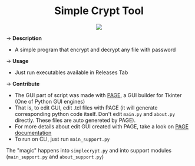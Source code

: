 <h1 align="center">Simple Crypt Tool </h1>

<p align="center">
  <img src="https://i2.paste.pics/b5522d91c384aea814e2680da4067d71.png?trs=ab5d135b7e6e342fe4664ea6a07c633b2714c968bb8fef32aa717ffe3ed74fc3" />
</p>

&rarr; __Description__ 
* A simple program that encrypt and decrypt any file with password

&rarr; __Usage__ 
* Just run executables available in Releases Tab

&rarr; __Contribute__ 
* The GUI part of script was made with [PAGE](https://sourceforge.net/projects/page/), a GUI builder for Tkinter (One of Python GUI engines)
* That is, to edit GUI, edit .tcl files with PAGE (it will generate corresponding python code itself. Don't edit ```main.py``` and ```about.py``` directly. These files are auto genereted by PAGE). 
* For more details about edit GUI created with PAGE, take a look on [PAGE documentation](http://page.sourceforge.net/html/index.html)
* To run on CLI, just run ```main_support.py```

The "magic" happens into ```simplecrypt.py``` and into support modules (```main_support.py``` and ```about_support.py```)

